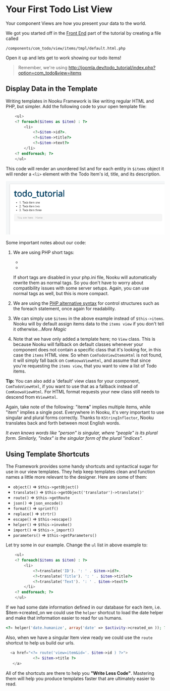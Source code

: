 # Your First Todo List View

Your component Views are how you present your data to the world.

We got you started off in the [Front End](front-end.md) part of the tutorial by creating a file called

    /components/com_todo/view/items/tmpl/default.html.php

Open it up and lets get to work showing our todo items!

> Remember, we're using http://joomla.dev/todo_tutorial/index.php?option=com_todo&view=items

## Display Data in the Template

Writing templates in Nooku Framework is like writing regular HTML and PHP, but simpler. Add the following code to your open template
file:

```php
    <ul>
    <? foreach($items as $item) : ?>
        <li>
            <?=$item->id?>.
            <?=$item->title?>
            <?=$item->text?>
        </li>
    <? endforeach; ?>
    </ul>
```

This code will render an unordered list and for each entity in `$items` object it will render a `<li>` element with the Todo Item's id, title, and its description.

![My Nooku Powered Todo List](/resources/images/todotutorial/front-end-view.png)

Some important notes about our code:

1. We are using PHP short tags:

    * <? instead of <?php
    * <?= instead of <?php echo

    If short tags are disabled in your php.ini file, Nooku will automatically rewrite them as normal tags. So you don't
    have to worry about compatibility issues with some server setups. Again, you can use normal tags as well, but this is more compact.

2. We are using the [PHP alternative syntax](http://php.net/manual/en/control-structures.alternative-syntax.php) for control
structures such as the foreach statement, once again for readability.

3. We can simply use `$items` in the above example instead of `$this->items`. Nooku will by default assign items data to the
`items view` if you don't tell it otherwise..._More Magic_

4. Note that we have only added a template here; no `View` class. This is because Nooku will fallback on default classes
whenever your component does not contain a specific class that it's looking for, in this case the `items` HTML view. So
when `ComTodoViewItemsHtml` is not found, it will simply fall back on `ComKoowaViewHtml`, and assume that since you're requesting
the `items view`, that you want to view a list of Todo items.

<b>Tip:</b> You can also add a 'default' view class for your component, `ComTodoViewHtml`, if you want to use that as a fallback
instead of `ComKoowaViewHtml`. For HTML format requests your new class still needs to descend from `KViewHtml`.

Again, take note of the following: "item**s**" implies multiple items, while "item" implies a single post. Everywhere in Nooku, it's very
important to use singular and plural forms correctly. Thanks to `KStringInflector`, Nooku translates back and forth between most English words.

_It even knows words like "person" is singular, where "people" is its plural form. Similarly, "index" is the singular form of the plural "indices"._

## Using Template Shortcuts

The Framework provides some handy shortcuts and syntactical sugar for use in our view templates. They
help keep templates clean and function names a little more relevant to the designer. Here are some of them:

* `object()` => `$this->getObject()`
* `translate()` => `$this->getObject('translator')->translate()'`
* `route()` => `$this->getRoute`
* `json()` => `json_encode()`
* `format()` => `sprintf()`
* `replace()` => `strtr()`
* `escape()` => `$this->escape()`
* `helper()` => `$this->invoke()`
* `import()` => `$this->_import()`
* `parameters()` => `$this->getParameters()`

Let try some in our example. Change the `ul` list in above example to:

```php
    <ul>
    <? foreach($items as $item) : ?>
        <li>
            <?=translate('ID'). ': ' . $item->id?>.
            <?=translate('Title'). ': ' . $item->title?>
            <?=translate('Text'). ': ' . $item->text?>
        </li>
    <? endforeach; ?>
    </ul>
```
If we had some date information defined in our database for each item, i.e. $item->created_on we could use the `helper` shortcut to load
the date helper and make that information easier to read for us humans.

```php
<?= helper('date.humanize', array('date' => $activity->created_on )); ?>
```

Also, when we have a singular Item view ready we could use the `route` shortcut to help us build our urls.
```php
  <a href="<?= route('view=item&id='. $item->id ) ?>">
            <?= $item->title ?>
   </a>
```

All of the shortcuts are there to help you **"Write Less Code"**. Mastering them will help you produce templates faster that
are ultimately easier to read.
